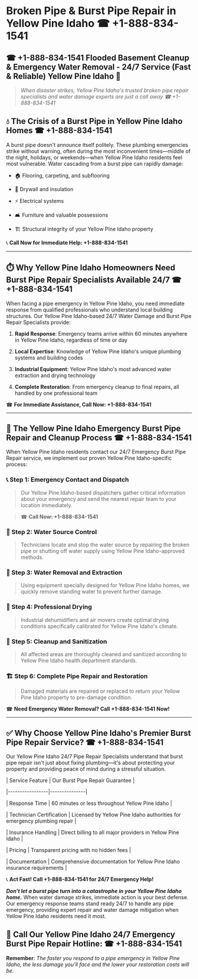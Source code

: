 # Broken Pipe & Burst Pipe Repair in Yellow Pine Idaho ☎ +1-888-834-1541  
## ☎ +1-888-834-1541 Flooded Basement Cleanup & Emergency Water Removal - 24/7 Service (Fast & Reliable) Yellow Pine Idaho 🚨  

> *When disaster strikes, Yellow Pine Idaho's trusted broken pipe repair specialists and water damage experts are just a call away ☎ +1-888-834-1541*  

## 💧 The Crisis of a Burst Pipe in Yellow Pine Idaho Homes ☎ +1-888-834-1541  

A burst pipe doesn't announce itself politely. These plumbing emergencies strike without warning, often during the most inconvenient times—middle of the night, holidays, or weekends—when Yellow Pine Idaho residents feel most vulnerable. Water cascading from a burst pipe can rapidly damage:  

* 🏠 Flooring, carpeting, and subflooring  
* 🧱 Drywall and insulation  
* ⚡ Electrical systems  
* 🛋️ Furniture and valuable possessions  
* 🏗️ Structural integrity of your Yellow Pine Idaho property  

📞 **Call Now for Immediate Help: +1-888-834-1541**  

---  

## ⏱️ Why Yellow Pine Idaho Homeowners Need Burst Pipe Repair Specialists Available 24/7 ☎ +1-888-834-1541  

When facing a pipe emergency in Yellow Pine Idaho, you need immediate response from qualified professionals who understand local building structures. Our Yellow Pine Idaho-based 24/7 Water Damage and Burst Pipe Repair Specialists provide:  

1. **Rapid Response**: Emergency teams arrive within 60 minutes anywhere in Yellow Pine Idaho, regardless of time or day  
2. **Local Expertise**: Knowledge of Yellow Pine Idaho's unique plumbing systems and building codes  
3. **Industrial Equipment**: Yellow Pine Idaho's most advanced water extraction and drying technology  
4. **Complete Restoration**: From emergency cleanup to final repairs, all handled by one professional team  

☎ **For Immediate Assistance, Call Now: +1-888-834-1541**  

---  

## 🔧 The Yellow Pine Idaho Emergency Burst Pipe Repair and Cleanup Process ☎ +1-888-834-1541  

When Yellow Pine Idaho residents contact our 24/7 Emergency Burst Pipe Repair service, we implement our proven Yellow Pine Idaho-specific process:  

### 📞 Step 1: Emergency Contact and Dispatch  
> Our Yellow Pine Idaho-based dispatchers gather critical information about your emergency and send the nearest repair team to your location immediately.  
> ☎ **Call Now: +1-888-834-1541**  

### 🚿 Step 2: Water Source Control  
> Technicians locate and stop the water source by repairing the broken pipe or shutting off water supply using Yellow Pine Idaho-approved methods.  

### 🌊 Step 3: Water Removal and Extraction  
> Using equipment specially designed for Yellow Pine Idaho homes, we quickly remove standing water to prevent further damage.  

### 💨 Step 4: Professional Drying  
> Industrial dehumidifiers and air movers create optimal drying conditions specifically calibrated for Yellow Pine Idaho's climate.  

### 🧼 Step 5: Cleanup and Sanitization  
> All affected areas are thoroughly cleaned and sanitized according to Yellow Pine Idaho health department standards.  

### 🏗️ Step 6: Complete Pipe Repair and Restoration  
> Damaged materials are repaired or replaced to return your Yellow Pine Idaho property to pre-damage condition.  

☎ **Need Emergency Water Removal? Call +1-888-834-1541 Now!**  

---  

## ✅ Why Choose Yellow Pine Idaho's Premier Burst Pipe Repair Service? ☎ +1-888-834-1541  

Our Yellow Pine Idaho 24/7 Pipe Repair Specialists understand that burst pipe repair isn't just about fixing plumbing—it's about protecting your property and providing peace of mind during a stressful situation.  

| Service Feature | Our Burst Pipe Repair Guarantee |  
|-----------------|---------------|  
| Response Time | 60 minutes or less throughout Yellow Pine Idaho |  
| Technician Certification | Licensed by Yellow Pine Idaho authorities for emergency plumbing repair |  
| Insurance Handling | Direct billing to all major providers in Yellow Pine Idaho |  
| Pricing | Transparent pricing with no hidden fees |  
| Documentation | Comprehensive documentation for Yellow Pine Idaho insurance requirements |  

📞 **Act Fast! Call +1-888-834-1541 for 24/7 Emergency Help!**  

***Don't let a burst pipe turn into a catastrophe in your Yellow Pine Idaho home.*** When water damage strikes, immediate action is your best defense. Our emergency response teams stand ready 24/7 to handle any pipe emergency, providing expert repair and water damage mitigation when Yellow Pine Idaho residents need it most.  

## 📱 Call Our Yellow Pine Idaho 24/7 Emergency Burst Pipe Repair Hotline: ☎ +1-888-834-1541  

**Remember**: *The faster you respond to a pipe emergency in Yellow Pine Idaho, the less damage you'll face and the lower your restoration costs will be.*